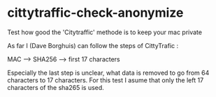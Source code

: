 # cittytraffic-check-anonymize
Test how good the 'Citytraffic' methode is to keep your mac private

As far I (Dave Borghuis) can follow the steps of CittyTrafic :

  MAC --> SHA256 --> first 17 characters

Especially the last step is unclear, what data is removed to go from 64 characters to 17 characters. For this test I asume that only the left 17 characters of the sha265 is used.

